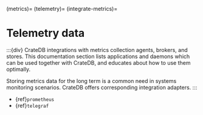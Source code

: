 (metrics)=
(telemetry)=
(integrate-metrics)=
# Telemetry data

:::{div}
CrateDB integrations with metrics collection agents, brokers, and stores.
This documentation section lists applications and daemons which can
be used together with CrateDB, and educates about how to use them optimally.

Storing metrics data for the long term is a common need in systems monitoring
scenarios. CrateDB offers corresponding integration adapters.
:::

- {ref}`prometheus`
- {ref}`telegraf`
